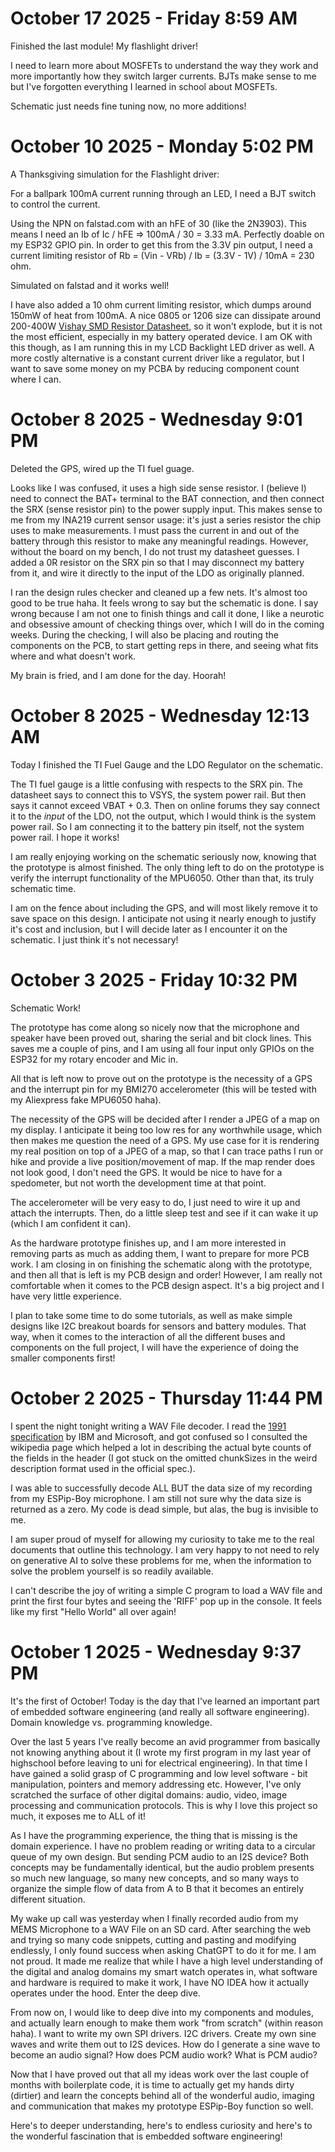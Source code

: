 # October 17 2025 - Friday  8:59 AM
Finished the last module! My flashlight driver! 

I need to learn more about MOSFETs to understand the way they work and more
importantly how they switch larger currents. BJTs make sense to me but I've
forgotten everything I learned in school about MOSFETs. 

Schematic just needs fine tuning now, no more additions!
# October 10 2025 - Monday 5:02 PM
A Thanksgiving simulation for the Flashlight driver:

For a ballpark 100mA current running through an LED, I need a BJT switch to control
the current.

Using the NPN on falstad.com with an hFE of 30 (like the 2N3903).
This means I need an Ib of Ic / hFE => 100mA / 30 = 3.33 mA. Perfectly doable
on my ESP32 GPIO pin. In order to get this from the 3.3V pin output, I need
a current limiting resistor of Rb = (Vin - VRb) / Ib = (3.3V - 1V) / 10mA = 230
ohm.

Simulated on falstad and it works well!

I have also added a 10 ohm current limiting resistor, which dumps around 150mW
of heat from 100mA. A nice 0805 or 1206 size can dissipate around 200-400W
[Vishay SMD Resistor Datasheet](https://www.vishay.com/docs/28705/mcx0x0xpro.pdf), so it won't explode,
but it is not the most efficient, especially in my battery operated device.
I am OK with this though, as I am running this in my LCD Backlight LED driver as well.
A more costly alternative is a constant current driver like a regulator, but
I want to save some money on my PCBA by reducing component count where I can.

# October  8 2025 - Wednesday  9:01 PM
Deleted the GPS, wired up the TI fuel guage.

Looks like I was confused, it uses a high side sense resistor. I (believe I)
need to connect the BAT+ terminal to the BAT connection, and then connect the
SRX (sense resistor pin) to the power supply input. This makes sense to me from
my INA219 current sensor usage: it's just a series resistor the chip uses to
make measurements. I must pass the current in and out of the battery through
this resistor to make any meaningful readings. However, without the board on my
bench, I do not trust my datasheet guesses. I added a 0R resistor on the SRX
pin so that I may disconnect my battery from it, and wire it directly to the
input of the LDO as originally planned. 

I ran the design rules checker and cleaned up a few nets. It's almost too good
to be true haha. It feels wrong to say but the schematic is done. I say wrong
because I am not one to finish things and call it done, I like a neurotic and
obsessive amount of checking things over, which I will do in the coming weeks.
During the checking, I will also be placing and routing the components on the
PCB, to start getting reps in there, and seeing what fits where and what
doesn't work.

My brain is fried, and I am done for the day. Hoorah!

# October  8 2025 - Wednesday 12:13 AM
Today I finished the TI Fuel Gauge and the LDO Regulator on the schematic.

The TI fuel gauge is a little confusing with respects to the SRX pin. The
datasheet says to connect this to VSYS, the system power rail. But then says it cannot exceed VBAT + 0.3. Then on online forums they say connect it to the *input* of the LDO, not the output, which I would think is the system power rail. So I am connecting it to the battery pin itself, not the system power rail. I hope it works!

I am really enjoying working on the schematic seriously now, knowing that the
prototype is almost finished. The only thing left to do on the prototype is
verify the interrupt functionality of the MPU6050. Other than that, its truly
schematic time. 

I am on the fence about including the GPS, and will most likely remove it to
save space on this design. I anticipate not using it nearly enough to justify
it's cost and inclusion, but I will decide later as I encounter it on the
schematic. I just think it's not necessary!

# October  3 2025 - Friday 10:32 PM
Schematic Work! 

The prototype has come along so nicely now that the microphone and speaker have
been proved out, sharing the serial and bit clock lines. This saves me
a couple of pins, and I am using all four input only GPIOs on the ESP32 for my
rotary encoder and Mic in. 

All that is left now to prove out on the prototype is the necessity of a GPS
and the interrupt pin for my BMI270 accelerometer (this will be tested with my
Aliexpress fake MPU6050 haha). 

The necessity of the GPS will be decided after I render a JPEG of a map on my
display. I anticipate it being too low res for any worthwhile usage, which then
makes me question the need of a GPS. My use case for it is rendering my real
position on top of a JPEG of a map, so that I can trace paths I run or hike and
provide a live position/movement of map. If the map render does not look good,
I don't need the GPS. It would be nice to have for a spedometer, but not worth
the development time at that point.

The accelerometer will be very easy to do, I just need to wire it up and attach
the interrupts. Then, do a little sleep test and see if it can wake it up
(which I am confident it can). 

As the hardware prototype finishes up, and I am more interested in removing
parts as much as adding them, I want to prepare for more PCB work. I am closing
in on finishing the schematic along with the prototype, and then all that is
left is my PCB design and order! However, I am really not comfortable when it
comes to the PCB design aspect. It's a big project and I have very little
experience. 

I plan to take some time to do some tutorials, as well as make simple designs
like I2C breakout boards for sensors and battery modules. That way, when it
comes to the interaction of all the different buses and components on the full
project, I will have the experience of doing the smaller components first!

# October  2 2025 - Thursday 11:44 PM
I spent the night tonight writing a WAV File decoder. I read the [1991
specification](https://www.aelius.com/njh/wavemetatools/doc/riffmci.pdf) by IBM and Microsoft, and got confused so I consulted the wikipedia page which helped a lot in describing the actual byte counts of the fields in the header (I got stuck on the omitted chunkSizes in the weird description format used in the official spec.). 

I was able to successfully decode ALL BUT the data size of my recording from my
ESPip-Boy microphone. I am still not sure why the data size is returned as
a zero. My code is dead simple, but alas, the bug is invisible to me.

I am super proud of myself for allowing my curiosity to take me to the real
documents that outline this technology. I am very happy to not need to rely on
generative AI to solve these problems for me, when the information to solve the
problem yourself is so readily available. 

I can't describe the joy of writing a simple C program to load a WAV file and
print the first four bytes and seeing the 'RIFF' pop up in the console. It
feels like my first "Hello World" all over again!

# October  1 2025 - Wednesday  9:37 PM
It's the first of October! Today is the day that I've learned an important part
of embedded software engineering (and really all software engineering). Domain
knowledge vs. programming knowledge.

Over the last 5 years I've really become an avid programmer from basically
not knowing anything about it (I wrote my first program in my last year of
highschool before leaving to uni for electrical engineering). In that time
I have gained a solid grasp of C programming and low level software - bit
manipulation, pointers and memory addressing etc. However, I've only scratched
the surface of other digital domains: audio, video, image processing and
communication protocols. This is why I love this project so much, it exposes me
to ALL of it!

As I have the programming experience, the thing that is missing is the domain
experience. I have no problem reading or writing data to a circular queue of my own design. But sending PCM audio to an I2S device? Both concepts may be fundamentally identical, but the audio problem presents so much new language, so many new concepts, and so many ways to organize the simple flow of data from A to B that it becomes an entirely different situation.

My wake up call was yesterday when I finally recorded audio from my MEMS
Microphone to a WAV File on an SD card. After searching the web and trying so
many code snippets, cutting and pasting and modifying endlessly, I only found
success when asking ChatGPT to do it for me. I am not proud. It made me realize
that while I have a high level understanding of the digital and analog domains
my smart watch operates in, what software and hardware is required to make it
work, I have NO IDEA how it actually operates under the hood. Enter the deep
dive. 

From now on, I would like to deep dive into my components and modules, and
actually learn enough to make them work "from scratch" (within reason haha).
I want to write my own SPI drivers. I2C drivers. Create my own sine waves and
write them out to I2S devices. How do I generate a sine wave to become an audio
signal? How does PCM audio work? What is PCM audio?

Now that I have proved out that all my ideas work over the last couple of
months with boilerplate code, it is time to actually get my hands dirty
(dirtier) and learn the concepts behind all of the wonderful audio, imaging and
communication that makes my prototype ESPip-Boy function so well.

Here's to deeper understanding, here's to endless curiosity and here's to the
wonderful fascination that is embedded software engineering!
